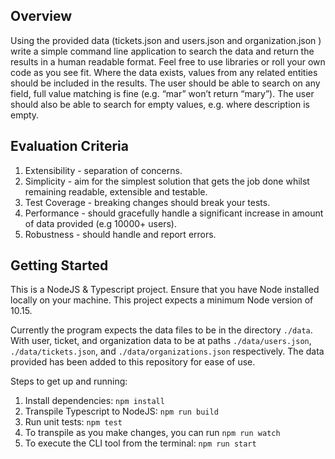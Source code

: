 ## Overview

Using the provided data (tickets.json and users.json and organization.json ) write a simple command line application to search the data and return the results in a human readable format.
Feel free to use libraries or roll your own code as you see fit.
Where the data exists, values from any related entities should be included in the results.
The user should be able to search on any field, full value matching is fine (e.g. “mar” won’t return “mary”).
The user should also be able to search for empty values, e.g. where description is empty.

## Evaluation Criteria 

1. Extensibility - separation of concerns.
2. Simplicity - aim for the simplest solution that gets the job done whilst remaining readable, extensible and testable.
3. Test Coverage - breaking changes should break your tests.
4. Performance - should gracefully handle a significant increase in amount of data
provided (e.g 10000+ users).
5. Robustness - should handle and report errors.

## Getting Started

This is a NodeJS & Typescript project.
Ensure that you have Node installed locally on your machine.
This project expects a minimum Node version of 10.15.

Currently the program expects the data files to be in the directory `./data`.
With user, ticket, and organization data to be at paths `./data/users.json`, `./data/tickets.json`, and `./data/organizations.json` respectively.
The data provided has been added to this repository for ease of use.

Steps to get up and running:
1. Install dependencies: `npm install`
2. Transpile Typescript to NodeJS: `npm run build`
3. Run unit tests: `npm test`
4. To transpile as you make changes, you can run `npm run watch`
5. To execute the CLI tool from the terminal: `npm run start`